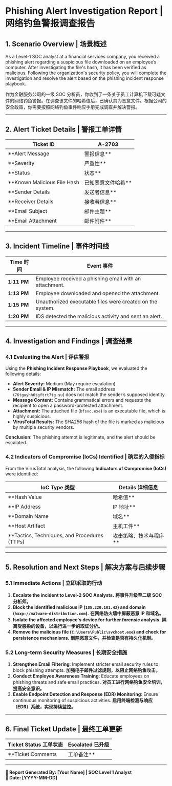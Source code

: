 # **Phishing Alert Investigation Report | 网络钓鱼警报调查报告**

## **1. Scenario Overview | 场景概述**

As a Level-1 SOC analyst at a financial services company, you received a phishing alert regarding a suspicious file downloaded on an employee’s computer. After investigating the file's hash, it has been verified as malicious. Following the organization's security policy, you will complete the investigation and resolve the alert based on the phishing incident response playbook.

作为金融服务公司的一级 SOC 分析员，你收到了一条关于员工计算机下载可疑文件的网络钓鱼警报。在调查该文件的哈希值后，已确认其为恶意文件。根据公司的安全政策，你需要按照网络钓鱼事件响应手册完成调查并解决警报。

---

## **2. Alert Ticket Details | 警报工单详情**

| **Ticket ID** | **A-2703** |
|-------------|------------|
| **Alert Message | 警报信息** | Phishing attempt - possible malware download | 网络钓鱼尝试 - 可能下载了恶意软件 |
| **Severity | 严重性** | Medium | 中等 |
| **Status | 状态** | Investigating | 调查中 |
| **Known Malicious File Hash | 已知恶意文件哈希** | `54e6ea47eb04634d3e87fd7787e2136ccfbcc80ade34f246a12cf93bab527f6b` |
| **Sender Details | 发送者信息** | Def Communications `<76tguyhh6tgftrt7tg.su>` (`114.114.114.114`) |
| **Receiver Details | 接收者信息** | HR at Inergy `<hr@inergy.com>` (`176.157.125.93`) |
| **Email Subject | 邮件主题** | Re: Infrastructure Engineer role |
| **Email Attachment | 邮件附件** | `bfsvc.exe` (Password-protected: `paradise10789`) |

---

## **3. Incident Timeline | 事件时间线**

| **Time 时间** | **Event 事件** |
|----------|-----------|
| **1:11 PM** | Employee received a phishing email with an attachment. | 员工收到带有附件的网络钓鱼邮件。 |
| **1:13 PM** | Employee downloaded and opened the attachment. | 员工下载并打开了附件。 |
| **1:15 PM** | Unauthorized executable files were created on the system. | 未经授权的可执行文件在系统中被创建。 |
| **1:20 PM** | IDS detected the malicious activity and sent an alert. | 入侵检测系统（IDS）检测到恶意活动并发送警报。 |

---

## **4. Investigation and Findings | 调查结果**

### **4.1 Evaluating the Alert | 评估警报**

Using the **Phishing Incident Response Playbook**, we evaluated the following details:

- **Alert Severity:** Medium (May require escalation)
- **Sender Email & IP Mismatch:** The email address (`76tguyhh6tgftrt7tg.su`) does not match the sender’s supposed identity.
- **Message Content:** Contains grammatical errors and requests the recipient to open a password-protected attachment.
- **Attachment:** The attached file (`bfsvc.exe`) is an executable file, which is highly suspicious.
- **VirusTotal Results:** The SHA256 hash of the file is marked as malicious by multiple security vendors.

**Conclusion:** The phishing attempt is legitimate, and the alert should be escalated.

### **4.2 Indicators of Compromise (IoCs) Identified | 确定的入侵指标**

From the VirusTotal analysis, the following **Indicators of Compromise (IoCs)** were identified:

| **IoC Type 类型**  | **Details 详细信息** |
|------------|------------|
| **Hash Value | 哈希值** | `54e6ea47eb04634d3e87fd7787e2136ccfbcc80ade34f246a12cf93bab527f6b` |
| **IP Address | IP 地址** | `185.220.101.42` (Malicious) |
| **Domain Name | 域名** | `hxxp://malware-distribution.com` (Flagged as phishing/malware site) |
| **Host Artifact | 主机工件** | Created file: `C:\Users\Public\svchost.exe` |
| **Tactics, Techniques, and Procedures (TTPs) | 攻击策略、技术与程序** | MITRE ATT&CK TTPs: Phishing (T1566), Execution via Scripting (T1059) |

---

## **5. Resolution and Next Steps | 解决方案与后续步骤**

### **5.1 Immediate Actions | 立即采取的行动**
1. **Escalate the incident to Level-2 SOC Analysts.**
   **将事件升级至二级 SOC 分析师。**
2. **Block the identified malicious IP (`185.220.101.42`) and domain (`hxxp://malware-distribution.com`).**
   **在网络防火墙中屏蔽恶意 IP 和域名。**
3. **Isolate the affected employee's device for further forensic analysis.**
   **隔离受感染的设备，以进行进一步的取证分析。**
4. **Remove the malicious file (`C:\Users\Public\svchost.exe`) and check for persistence mechanisms.**
   **删除恶意文件，并检查是否有持久化机制。**

### **5.2 Long-term Security Measures | 长期安全措施**
1. **Strengthen Email Filtering**: Implement stricter email security rules to block phishing attempts.
   **加强电子邮件过滤规则，以阻止网络钓鱼攻击。**
2. **Conduct Employee Awareness Training**: Educate employees on phishing threats and safe email practices.
   **对员工进行网络钓鱼安全培训，提高安全意识。**
3. **Enable Endpoint Detection and Response (EDR) Monitoring**: Ensure continuous monitoring of suspicious activities.
   **启用终端检测与响应（EDR）系统，实现持续监控。**

---

## **6. Final Ticket Update | 最终工单更新**

| **Ticket Status 工单状态** | **Escalated 已升级** |
|-----------------|-----------------|
| **Ticket Comments | 工单备注** | A phishing email containing a malicious attachment was detected and verified. VirusTotal analysis confirmed the file as malware, with associated IoCs including malicious IP, domain, and host artifacts. The alert has been escalated to Level-2 SOC analysts for further investigation. | 发现并确认了一封带有恶意附件的网络钓鱼邮件。VirusTotal 分析确认该文件为恶意软件，相关 IoCs 包括恶意 IP、域名及主机工件。已将警报升级至二级 SOC 分析师进行进一步调查。 |

---

**🔎 Report Generated By: [Your Name] | SOC Level 1 Analyst**  
**📅 Date: [YYYY-MM-DD]**

